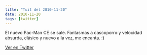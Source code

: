 ```yaml
---
title: "Tuit del 2010-11-20"
date: 2010-11-20
tags: [twitter]
---
```


El nuevo Pac-Man CE se sale. Fantasmas a cascoporro y velocidad absurda, clásico y nuevo a la vez, me encanta. :)



[Ver en Twitter](https://twitter.com/i/web/status/6066354759143425)
